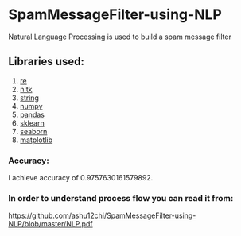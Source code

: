 # SpamMessageFilter-using-NLP
Natural Language Processing is used to build a spam message filter
## Libraries used:
  1. [re](https://docs.python.org/3/library/re.html)
  2. [nltk](https://www.nltk.org/)
  3. [string](https://docs.python.org/3/library/string.html)
  4. [numpy](https://numpy.org/)
  5. [pandas](https://pandas.pydata.org/)
  6. [sklearn](https://scikit-learn.org/)
  7. [seaborn](https://seaborn.pydata.org/)
  8. [matplotlib](https://matplotlib.org/)
### Accuracy:
I achieve accuracy of 0.9757630161579892.
### In order to understand process flow you can read it from:
https://github.com/ashu12chi/SpamMessageFilter-using-NLP/blob/master/NLP.pdf
